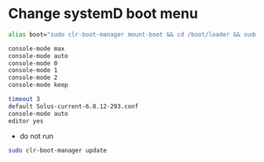 # Change systemD boot menu

```bash
alias boot="sudo clr-boot-manager mount-boot && cd /boot/loader && sudo gedit loader.conf"
```

```bash
console-mode max
console-mode auto
console-mode 0
console-mode 1
console-mode 2
console-mode keep
```

```bash
timeout 3
default Solus-current-6.8.12-293.conf
console-mode auto
editor yes
```

- do not run
  
```bash
sudo clr-boot-manager update
```

  
